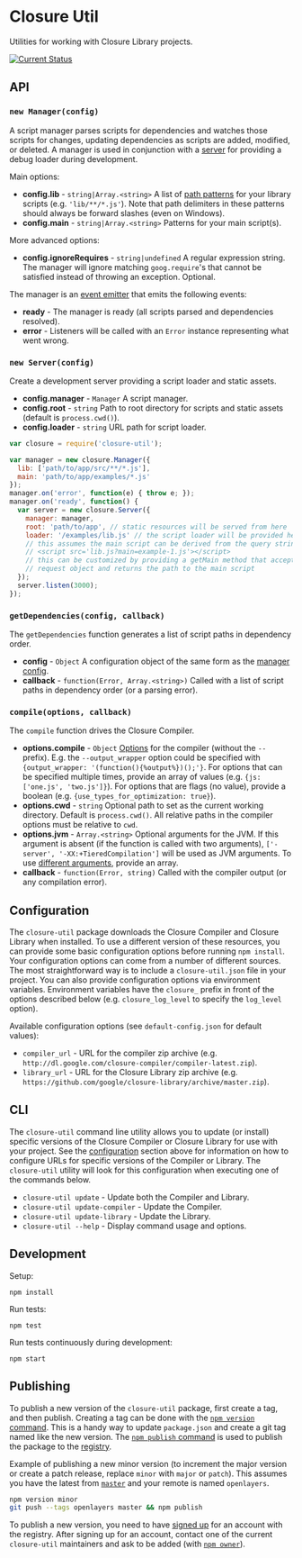 # Closure Util

Utilities for working with Closure Library projects.

[![Current Status](https://secure.travis-ci.org/openlayers/closure-util.png?branch=master)](https://travis-ci.org/openlayers/closure-util)

## API

### <a id="manager">`new Manager(config)`</a>

A script manager parses scripts for dependencies and watches those scripts for changes, updating dependencies as scripts are added, modified, or deleted.  A manager is used in conjunction with a [server](#server) for providing a debug loader during development.

Main options:

 * **config.lib** - `string|Array.<string>` A list of [path patterns](https://github.com/isaacs/minimatch) for your library scripts (e.g. `'lib/**/*.js'`).  Note that path delimiters in these patterns should always be forward slashes (even on Windows).
 * **config.main** - `string|Array.<string>` Patterns for your main script(s).

More advanced options:

 * **config.ignoreRequires** - `string|undefined` A regular expression string. The manager will ignore matching `goog.require`'s that cannot be satisfied instead of throwing an exception. Optional.

The manager is an [event emitter](http://nodejs.org/api/events.html#events_class_events_eventemitter) that emits the following events:

 * **ready** - The manager is ready (all scripts parsed and dependencies resolved).
 * **error** - Listeners will be called with an `Error` instance representing what went wrong.

### <a id="server">`new Server(config)`</a>

Create a development server providing a script loader and static assets.

 * **config.manager** - `Manager` A script manager.
 * **config.root** - `string` Path to root directory for scripts and static assets (default is `process.cwd()`).
 * **config.loader** - `string` URL path for script loader.

```js
var closure = require('closure-util');

var manager = new closure.Manager({
  lib: ['path/to/app/src/**/*.js'],
  main: 'path/to/app/examples/*.js'
});
manager.on('error', function(e) { throw e; });
manager.on('ready', function() {
  var server = new closure.Server({
    manager: manager,
    root: 'path/to/app', // static resources will be served from here
    loader: '/examples/lib.js' // the script loader will be provided here
    // this assumes the main script can be derived from the query string like:
    // <script src='lib.js?main=example-1.js'></script>
    // this can be customized by providing a getMain method that accepts a
    // request object and returns the path to the main script
  });
  server.listen(3000);
});
```

### <a id="getdependencies">`getDependencies(config, callback)`</a>

The `getDependencies` function generates a list of script paths in dependency order.

 * **config** - `Object` A configuration object of the same form as the [manager config](#manager-config).
 * **callback** - `function(Error, Array.<string>)` Called with a list of script paths in dependency order (or a parsing error).

### <a id="compile">`compile(options, callback)`</a>

The `compile` function drives the Closure Compiler.

 * **options.compile** - `Object` [Options](compiler-options.txt) for the compiler (without the `--` prefix).  E.g. the `--output_wrapper` option could be specified with `{output_wrapper: '(function(){%output%})();'}`.  For options that can be specified multiple times, provide an array of values (e.g. `{js: ['one.js', 'two.js']}`).  For options that are flags (no value), provide a boolean (e.g. `{use_types_for_optimization: true}`).
 * **options.cwd** - `string` Optional path to set as the current working directory.  Default is `process.cwd()`.  All relative paths in the compiler options must be relative to `cwd`.
 * **options.jvm** - `Array.<string>` Optional arguments for the JVM.  If this argument is absent (if the function is called with two arguments), `['-server', '-XX:+TieredCompilation']` will be used as JVM arguments.  To use [different arguments](https://github.com/google/closure-compiler/wiki/FAQ#what-are-the-recommended-java-vm-command-line-options), provide an array.
 * **callback** - `function(Error, string)` Called with the compiler output (or any compilation error).

## <a id="configuration">Configuration</a>

The `closure-util` package downloads the Closure Compiler and Closure Library when installed.  To use a different version of these resources, you can provide some basic configuration options before running `npm install`.  Your configuration options can come from a number of different sources.  The most straightforward way is to include a `closure-util.json` file in your project.  You can also provide configuration options via environment variables.  Environment variables have the `closure_` prefix in front of the options described below (e.g. `closure_log_level` to specify the `log_level` option).

Available configuration options (see `default-config.json` for default values):

 * `compiler_url` - URL for the compiler zip archive (e.g. `http://dl.google.com/closure-compiler/compiler-latest.zip`).
 * `library_url` - URL for the Closure Library zip archive (e.g. `https://github.com/google/closure-library/archive/master.zip`).

## CLI

The `closure-util` command line utility allows you to update (or install) specific versions of the Closure Compiler or Closure Library for use with your project.  See the [configuration](#configuration) section above for information on how to configure URLs for specific versions of the Compiler or Library.  The `closure-util` utility will look for this configuration when executing one of the commands below.

 * `closure-util update` - Update both the Compiler and Library.
 * `closure-util update-compiler` - Update the Compiler.
 * `closure-util update-library` - Update the Library.
 * `closure-util --help` - Display command usage and options.

## Development

Setup:

    npm install

Run tests:

    npm test

Run tests continuously during development:

    npm start

## Publishing

To publish a new version of the `closure-util` package, first create a tag, and then publish.  Creating a tag can be done with the [`npm version` command](https://www.npmjs.org/doc/cli/npm-version.html).  This is a handy way to update `package.json` and create a git tag named like the new version.  The [`npm publish` command](https://www.npmjs.org/doc/cli/npm-publish.html) is used to publish the package to the [registry](https://www.npmjs.org/package/closure-util).

Example of publishing a new minor version (to increment the major version or create a patch release, replace `minor` with `major` or `patch`).  This assumes you have the latest from [`master`](https://github.com/openlayers/closure-util/tree/master) and your remote is named `openlayers`.

```bash
npm version minor
git push --tags openlayers master && npm publish
```

To publish a new version, you need to have [signed up](https://www.npmjs.org/signup) for an account with the registry.  After signing up for an account, contact one of the current `closure-util` maintainers and ask to be added (with [`npm owner`](https://www.npmjs.org/doc/cli/npm-owner.html)).
